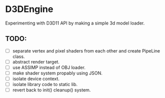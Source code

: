 # D3DEngine
Experimenting with D3D11 API by making a simple 3d model loader.

## TODO:
- [ ] separate vertex and pixel shaders from each other and create PipeLine class.
- [ ] abstract render target.
- [ ] use ASSIMP instead of OBJ loader.
- [ ] make shader system propably using JSON.
- [ ] isolate device context.
- [ ] isolate library code to static lib.
- [ ] revert back to init() cleanup() system.
